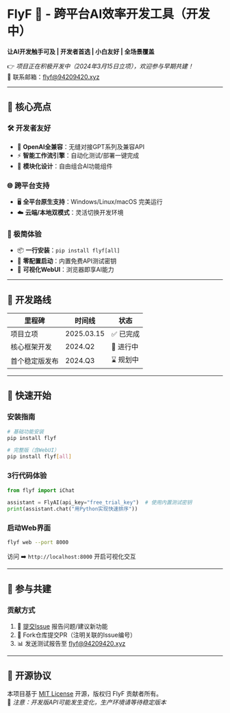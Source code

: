 # FlyF 🚀 - 跨平台AI效率开发工具（开发中）

**让AI开发触手可及 | 开发者首选 | 小白友好 | 全场景覆盖**


👉 *项目正在积极开发中（2024年3月15日立项），欢迎参与早期共建！*  
📧 联系邮箱：flyf@94209420.xyz

---

## 🌟 核心亮点

### 🛠️ 开发者友好
- 🤖 **OpenAI全兼容**：无缝对接GPT系列及兼容API
- ⚡ **智能工作流引擎**：自动化测试/部署一键完成
- 🧩 **模块化设计**：自由组合AI功能组件

### 🌐 跨平台支持
- 🖥️ **全平台原生支持**：Windows/Linux/macOS 完美运行
- ☁️ **云端/本地双模式**：灵活切换开发环境

### 🚀 极简体验
- 📦 **一行安装**：`pip install flyf[all]`
- 🎯 **零配置启动**：内置免费API测试密钥
- 🌈 **可视化WebUI**：浏览器即享AI能力

---

## 🚧 开发路线
| 里程碑            | 时间线     | 状态       |
|--------------------|------------|------------|
| 项目立项           | 2025.03.15 | ✅ 已完成   |
| 核心框架开发       | 2024.Q2    | 🚧 进行中   |
| 首个稳定版发布     | 2024.Q3    | ⌛ 规划中   |


---

## 🚀 快速开始
### 安装指南
```bash
# 基础功能安装
pip install flyf

# 完整版（含WebUI）
pip install flyf[all]
```

### 3行代码体验
```python
from flyf import iChat

assistant = FlyAI(api_key="free_trial_key")  # 使用内置测试密钥
print(assistant.chat("用Python实现快速排序"))
```

### 启动Web界面
```bash
flyf web --port 8000
```
访问 ➡️ `http://localhost:8000` 开启可视化交互

---

## 🤝 参与共建

### 贡献方式
1. 🐛 [提交Issue](https://github.com/AiFLYF/FLYF/issues) 报告问题/建议新功能
2. 🔧 Fork仓库提交PR（注明关联的Issue编号）
3. 📊 发送测试报告至 flyf@94209420.xyz

---

## 📜 开源协议
本项目基于 [MIT License](LICENSE) 开源，版权归 FlyF 贡献者所有。  
📌 *注意：开发版API可能发生变化，生产环境请等待稳定版本*
